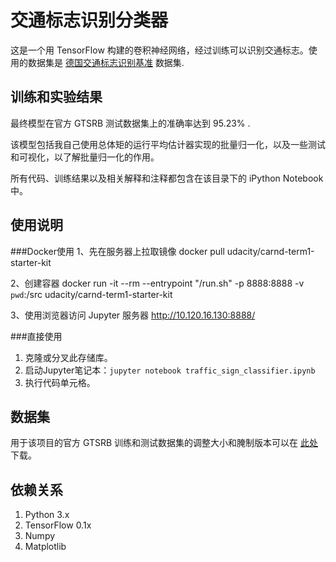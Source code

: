# 交通标志识别分类器

这是一个用 TensorFlow 构建的卷积神经网络，经过训练可以识别交通标志。使用的数据集是 [德国交通标志识别基准](http://benchmark.ini.rub.de/?section=gtsrb) 数据集.

## 训练和实验结果

最终模型在官方 GTSRB 测试数据集上的准确率达到 95.23% .

该模型包括我自己使用总体矩的运行平均估计器实现的批量归一化，以及一些测试和可视化，以了解批量归一化的作用。

所有代码、训练结果以及相关解释和注释都包含在该目录下的 iPython Notebook 中。

## 使用说明

###Docker使用
1、先在服务器上拉取镜像
docker pull udacity/carnd-term1-starter-kit

2、创建容器
docker run -it --rm --entrypoint "/run.sh" -p 8888:8888 -v `pwd`:/src udacity/carnd-term1-starter-kit

3、使用浏览器访问 Jupyter 服务器
http://10.120.16.130:8888/


###直接使用
1. 克隆或分叉此存储库。
2. 启动Jupyter笔记本：`jupyter notebook traffic_sign_classifier.ipynb`
3. 执行代码单元格。

## 数据集

用于该项目的官方 GTSRB 训练和测试数据集的调整大小和腌制版本可以在 [此处](https://blog.csdn.net/li_xiaolaji/article/details/108369873) 下载。

## 依赖关系

1. Python 3.x
2. TensorFlow 0.1x
3. Numpy
4. Matplotlib

